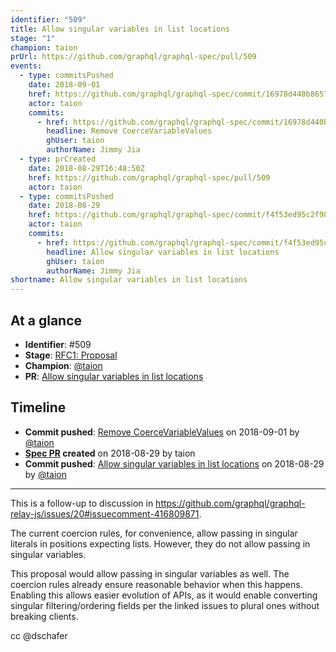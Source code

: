 ```yaml
---
identifier: "509"
title: Allow singular variables in list locations
stage: "1"
champion: taion
prUrl: https://github.com/graphql/graphql-spec/pull/509
events:
  - type: commitsPushed
    date: 2018-09-01
    href: https://github.com/graphql/graphql-spec/commit/16978d440b8657b443a6fad4983cd8caf692b6d9
    actor: taion
    commits:
      - href: https://github.com/graphql/graphql-spec/commit/16978d440b8657b443a6fad4983cd8caf692b6d9
        headline: Remove CoerceVariableValues
        ghUser: taion
        authorName: Jimmy Jia
  - type: prCreated
    date: 2018-08-29T16:48:50Z
    href: https://github.com/graphql/graphql-spec/pull/509
    actor: taion
  - type: commitsPushed
    date: 2018-08-29
    href: https://github.com/graphql/graphql-spec/commit/f4f53ed95c2f984d562a3aa1aa9f06e68ecfc23c
    actor: taion
    commits:
      - href: https://github.com/graphql/graphql-spec/commit/f4f53ed95c2f984d562a3aa1aa9f06e68ecfc23c
        headline: Allow singular variables in list locations
        ghUser: taion
        authorName: Jimmy Jia
shortname: Allow singular variables in list locations
---
```


## At a glance

- **Identifier**: #509
- **Stage**: [RFC1: Proposal](https://github.com/graphql/graphql-spec/blob/main/CONTRIBUTING.md#stage-1-proposal)
- **Champion**: [@taion](https://github.com/taion)
- **PR**: [Allow singular variables in list locations](https://github.com/graphql/graphql-spec/pull/509)

<!-- BEGIN_CUSTOM_TEXT -->



<!-- END_CUSTOM_TEXT -->

## Timeline

- **Commit pushed**: [Remove CoerceVariableValues](https://github.com/graphql/graphql-spec/commit/16978d440b8657b443a6fad4983cd8caf692b6d9) on 2018-09-01 by [@taion](https://github.com/taion)
- **[Spec PR](https://github.com/graphql/graphql-spec/pull/509) created** on 2018-08-29 by taion
- **Commit pushed**: [Allow singular variables in list locations](https://github.com/graphql/graphql-spec/commit/f4f53ed95c2f984d562a3aa1aa9f06e68ecfc23c) on 2018-08-29 by [@taion](https://github.com/taion)

<!-- VERBATIM -->

---

This is a follow-up to discussion in https://github.com/graphql/graphql-relay-js/issues/20#issuecomment-416809871.

The current coercion rules, for convenience, allow passing in singular literals in positions expecting lists. However, they do not allow passing in singular variables.

This proposal would allow passing in singular variables as well. The coercion rules already ensure reasonable behavior when this happens. Enabling this allows easier evolution of APIs, as it would enable converting singular filtering/ordering fields per the linked issues to plural ones without breaking clients.

cc @dschafer
